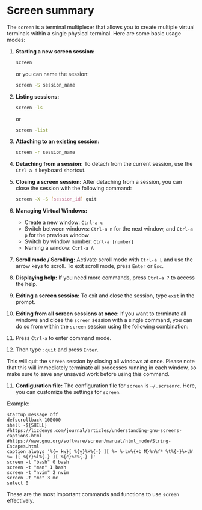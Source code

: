 # Screen summary

The `screen` is a terminal multiplexer that allows you to create multiple virtual terminals within a single physical terminal. Here are some basic usage modes:

1. **Starting a new screen session:**
   ```sh
   screen
   ```
   or you can name the session:
   ```sh
   screen -S session_name
   ```

2. **Listing sessions:**
   ```sh
   screen -ls
   ```
   or
   ```sh
   screen -list
   ```

3. **Attaching to an existing session:**
   ```sh
   screen -r session_name
   ```

4. **Detaching from a session:**
   To detach from the current session, use the `Ctrl-a d` keyboard shortcut.

5. **Closing a screen session:**
   After detaching from a session, you can close the session with the following command:
   ```sh
   screen -X -S [session_id] quit
   ```

6. **Managing Virtual Windows:**
   - Create a new window: `Ctrl-a c`
   - Switch between windows: `Ctrl-a n` for the next window, and `Ctrl-a p` for the previous window
   - Switch by window number: `Ctrl-a [number]`
   - Naming a window: `Ctrl-a A`

7. **Scroll mode / Scrolling:**
   Activate scroll mode with `Ctrl-a [` and use the arrow keys to scroll. To exit scroll mode, press `Enter` or `Esc`.

8. **Displaying help:**
   If you need more commands, press `Ctrl-a ?` to access the help.

9. **Exiting a screen session:**
   To exit and close the session, type `exit` in the prompt.

10. **Exiting from all screen sessions at once:**
   If you want to terminate all windows and close the `screen` session with a single command, you can do so from within the `screen` session using the following combination:

   1. Press `Ctrl-a` to enter command mode.
   2. Then type `:quit` and press `Enter`.

   This will quit the `screen` session by closing all windows at once. Please note that this will immediately terminate all processes running in each window, so make sure to save any unsaved work before using this command.

11. **Configuration file:**
   The configuration file for `screen` is `~/.screenrc`. Here, you can customize the settings for `screen`.

   Example:

   ```text
   startup_message off
   defscrollback 100000
   shell -${SHELL}
   #https://lizdenys.com/journal/articles/understanding-gnu-screens-captions.html
   #https://www.gnu.org/software/screen/manual/html_node/String-Escapes.html
   caption always '%{= kw}[ %{y}%H%{-} ][ %= %-Lw%{+b M}%n%f* %t%{-}%+LW %= ][ %{r}%l%{-} ][ %{c}%c%{-} ]'
   screen -t "bash" 0 bash
   screen -t "man" 1 bash
   screen -t "nvim" 2 nvim
   screen -t "mc" 3 mc
   select 0
   ```

These are the most important commands and functions to use `screen` effectively.
